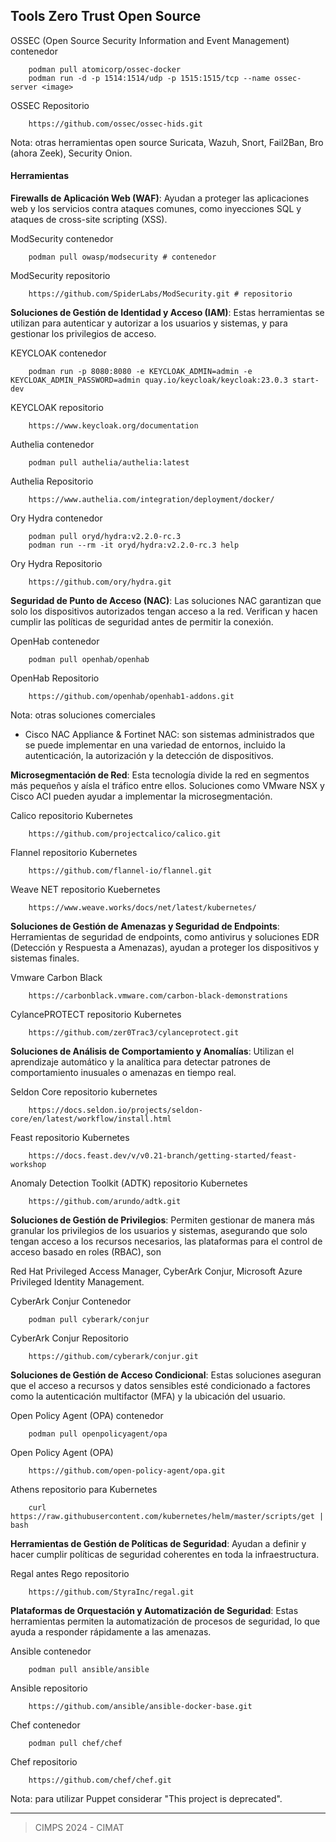 ## Tools Zero Trust Open Source

OSSEC (Open Source Security Information and Event Management) contenedor 

        podman pull atomicorp/ossec-docker
        podman run -d -p 1514:1514/udp -p 1515:1515/tcp --name ossec-server <image>

OSSEC Repositorio

        https://github.com/ossec/ossec-hids.git

Nota: otras herramientas open source Suricata, Wazuh, Snort, Fail2Ban, Bro (ahora Zeek), Security Onion.

#### Herramientas

**Firewalls de Aplicación Web (WAF)**: Ayudan a proteger las aplicaciones web y los servicios contra ataques comunes, como inyecciones SQL y ataques de cross-site scripting (XSS).

ModSecurity contenedor

        podman pull owasp/modsecurity # contenedor

ModSecurity repositorio

        https://github.com/SpiderLabs/ModSecurity.git # repositorio

**Soluciones de Gestión de Identidad y Acceso (IAM)**: Estas herramientas se utilizan para autenticar y autorizar a los usuarios y sistemas, y para gestionar los privilegios de acceso.

KEYCLOAK contenedor

        podman run -p 8080:8080 -e KEYCLOAK_ADMIN=admin -e KEYCLOAK_ADMIN_PASSWORD=admin quay.io/keycloak/keycloak:23.0.3 start-dev

KEYCLOAK repositorio

        https://www.keycloak.org/documentation

Authelia contenedor

        podman pull authelia/authelia:latest

Authelia Repositorio

        https://www.authelia.com/integration/deployment/docker/

Ory Hydra contenedor

        podman pull oryd/hydra:v2.2.0-rc.3
        podman run --rm -it oryd/hydra:v2.2.0-rc.3 help

Ory Hydra Repositorio

        https://github.com/ory/hydra.git


**Seguridad de Punto de Acceso (NAC)**: Las soluciones NAC garantizan que solo los dispositivos autorizados tengan acceso a la red. Verifican y hacen cumplir las políticas de seguridad antes de permitir la conexión.

OpenHab contenedor

        podman pull openhab/openhab

OpenHab Repositorio

        https://github.com/openhab/openhab1-addons.git


Nota: otras soluciones comerciales 

- Cisco NAC Appliance & Fortinet NAC: son sistemas administrados que se puede implementar en una variedad de entornos, incluido la autenticación, la autorización y la detección de dispositivos.

**Microsegmentación de Red**: Esta tecnología divide la red en segmentos más pequeños y aísla el tráfico entre ellos. Soluciones como VMware NSX y Cisco ACI pueden ayudar a implementar la microsegmentación.

Calico repositorio Kubernetes

        https://github.com/projectcalico/calico.git

Flannel repositorio Kubernetes

        https://github.com/flannel-io/flannel.git

Weave NET repositorio Kuebernetes

        https://www.weave.works/docs/net/latest/kubernetes/

**Soluciones de Gestión de Amenazas y Seguridad de Endpoints**: Herramientas de seguridad de endpoints, como antivirus y soluciones EDR (Detección y Respuesta a Amenazas), ayudan a proteger los dispositivos y sistemas finales.

Vmware Carbon Black 

        https://carbonblack.vmware.com/carbon-black-demonstrations

CylancePROTECT repositorio Kubernetes

        https://github.com/zer0Trac3/cylanceprotect.git


**Soluciones de Análisis de Comportamiento y Anomalías**: Utilizan el aprendizaje automático y la analítica para detectar patrones de comportamiento inusuales o amenazas en tiempo real.

Seldon Core repositorio kubernetes

        https://docs.seldon.io/projects/seldon-core/en/latest/workflow/install.html

Feast repositorio Kubernetes

        https://docs.feast.dev/v/v0.21-branch/getting-started/feast-workshop

Anomaly Detection Toolkit (ADTK) repositorio Kubernetes

        https://github.com/arundo/adtk.git


**Soluciones de Gestión de Privilegios**: Permiten gestionar de manera más granular los privilegios de los usuarios y sistemas, asegurando que solo tengan acceso a los recursos necesarios, las plataformas para el control de acceso basado en roles (RBAC), son  

Red Hat Privileged Access Manager, CyberArk Conjur, Microsoft Azure Privileged Identity Management.

CyberArk Conjur Contenedor

        podman pull cyberark/conjur

CyberArk Conjur Repositorio

        https://github.com/cyberark/conjur.git


**Soluciones de Gestión de Acceso Condicional**: Estas soluciones aseguran que el acceso a recursos y datos sensibles esté condicionado a factores como la autenticación multifactor (MFA) y la ubicación del usuario.

Open Policy Agent (OPA) contenedor

        podman pull openpolicyagent/opa

Open Policy Agent (OPA) 

        https://github.com/open-policy-agent/opa.git

Athens repositorio para Kubernetes 

        curl https://raw.githubusercontent.com/kubernetes/helm/master/scripts/get | bash

**Herramientas de Gestión de Políticas de Seguridad**: Ayudan a definir y hacer cumplir políticas de seguridad coherentes en toda la infraestructura.

Regal antes Rego repositorio

        https://github.com/StyraInc/regal.git


**Plataformas de Orquestación y Automatización de Seguridad**: Estas herramientas permiten la automatización de procesos de seguridad, lo que ayuda a responder rápidamente a las amenazas.

Ansible contenedor

        podman pull ansible/ansible

Ansible repositorio

        https://github.com/ansible/ansible-docker-base.git

Chef contenedor

        podman pull chef/chef

Chef repositorio

        https://github.com/chef/chef.git

Nota: para utilizar Puppet considerar "This project is deprecated".

______________

> CIMPS 2024 - CIMAT

